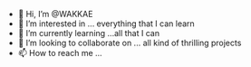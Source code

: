 - 👋 Hi, I’m @WAKKAE
- 👀 I’m interested in ... everything that I can learn
- 🌱 I’m currently learning ...all that I can
- 💞️ I’m looking to collaborate on ... all kind of thrilling projects
- 📫 How to reach me ...

<!---
WAKKAE/WAKKAE is a ✨ special ✨ repository because its `README.md` (this file) appears on your GitHub profile.
You can click the Preview link to take a look at your changes.
--->
